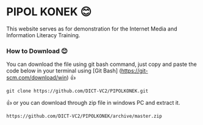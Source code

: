 


# PIPOL KONEK :blush:
This website serves as for demonstration for the Internet Media and Information Literacy Training.

### How to Download :blush:
You can download the file using git bash command, just copy and paste the code below in your terminal using [Git Bash] (https://git-scm.com/download/win) :thumbsup:
```
git clone https://github.com/DICT-VC2/PIPOLKONEK.git
```
:thumbsup: or you can download through zip file in windows PC and extract it.
```
https://github.com/DICT-VC2/PIPOLKONEK/archive/master.zip
```
